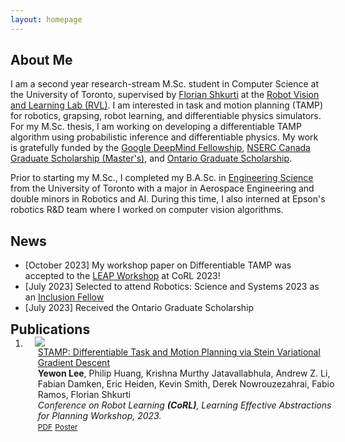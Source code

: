 ```yaml
---
layout: homepage
---
```


## About Me

I am a second year research-stream M.Sc. student in Computer Science at the University of Toronto, supervised by [Florian Shkurti](http://www.cs.toronto.edu/~florian/) at the [Robot Vision and Learning Lab (RVL)](https://rvl.cs.toronto.edu/#/). I am interested in task and motion planning (TAMP) for robotics, grapsing, robot learning, and differentiable physics simulators. For my M.Sc. thesis, I am working on developing a differentiable TAMP algorithm using probabilistic inference and differentiable physics. My work is gratefully funded by the [Google DeepMind Fellowship](https://www.deepmind.com/education), [NSERC Canada Graduate Scholarship (Master's)](https://www.nserc-crsng.gc.ca/students-etudiants/pg-cs/cgsm-bescm_eng.asp), and [Ontario Graduate Scholarship](https://osap.gov.on.ca/OSAPPortal/en/A-ZListofAid/PRDR019245.html).

Prior to starting my M.Sc., I completed my B.A.Sc. in [Engineering Science](https://engsci.utoronto.ca/program/what-is-engsci/) from the  University of Toronto with a major in Aerospace Engineering and double minors in Robotics and AI. During this time, I also interned at Epson's robotics R&D team where I worked on computer vision algorithms.

## News
- [October 2023] My workshop paper on Differentiable TAMP was accepted to the [LEAP Workshop](https://leap-workshop.github.io) at CoRL 2023!
- [July 2023] Selected to attend Robotics: Science and Systems 2023 as an [Inclusion Fellow](https://sites.google.com/seas.upenn.edu/inclusion-rss-2023/program)
- [July 2023] Received the Ontario Graduate Scholarship

<h2 id="publications" style="margin: 2px 0px -15px;">Publications <temp style="font-size:15px;"></temp></h2>

<div class="publications">
<ol class="bibliography">
<li>
<div class="pub-row">
  <div class="col-sm-3 abbr" style="position: relative;padding-right: 15px;padding-left: 15px;">
    <img src="assets/img/mog.png" class="teaser img-fluid z-depth-1">
  </div>
  <div id="peng2021copo" class="col-sm-9" style="position: relative;width: 100%;padding-right: 15px;padding-left: 20px;">
      <div class="title"><a href="https://arxiv.org/pdf/2310.01775.pdf">STAMP: Differentiable Task and Motion Planning via Stein Variational Gradient Descent </a></div>
      <div class="author"><strong>Yewon Lee</strong>, Philip Huang, Krishna Murthy Jatavallabhula, Andrew Z. Li, Fabian Damken, Eric Heiden, Kevin Smith, Derek Nowrouzezahrai, Fabio Ramos, Florian Shkurti </div>
      <div class="periodical"><em>Conference on Robot Learning <strong>(CoRL)</strong>, Learning Effective Abstractions for Planning Workshop, 2023.</em>
      </div>
    <div class="links">
      <a href="https://openreview.net/forum?id=jtxPRTTgx1" class="btn btn-sm z-depth-0" role="button" target="_blank" style="font-size:12px;">PDF</a>
      <a href="https://drive.google.com/file/d/1BAc1qalsh1JuERrc7yWq3H7i0NmiB881/view?usp=sharing" class="btn btn-sm z-depth-0" role="button" target="_blank" style="font-size:12px;">Poster</a>
    </div>
  </div>
</div>
</li>
  
</ol>
</div>
